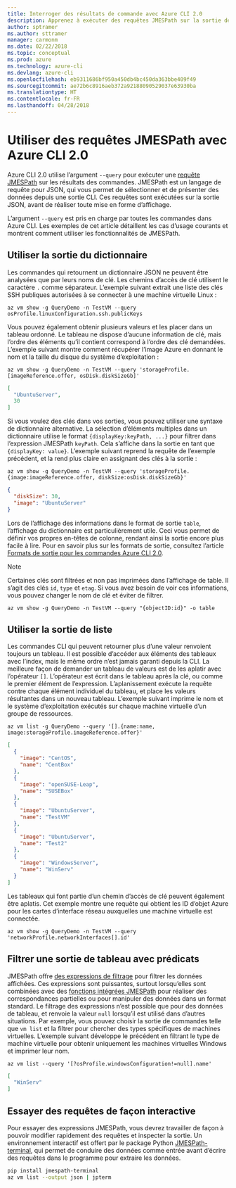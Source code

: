 ```yaml
---
title: Interroger des résultats de commande avec Azure CLI 2.0
description: Apprenez à exécuter des requêtes JMESPath sur la sortie des commandes Azure CLI 2.0.
author: sptramer
ms.author: sttramer
manager: carmonm
ms.date: 02/22/2018
ms.topic: conceptual
ms.prod: azure
ms.technology: azure-cli
ms.devlang: azure-cli
ms.openlocfilehash: eb9311686bf950a450db4bc450da363bbe409f49
ms.sourcegitcommit: ae72b6c8916aeb372a92188090529037e63930ba
ms.translationtype: HT
ms.contentlocale: fr-FR
ms.lasthandoff: 04/28/2018
---
```

# <a name="use-jmespath-queries-with-azure-cli-20"></a>Utiliser des requêtes JMESPath avec Azure CLI 2.0

Azure CLI 2.0 utilise l’argument `--query` pour exécuter une [requête JMESPath](http://jmespath.org) sur les résultats des commandes. JMESPath est un langage de requête pour JSON, qui vous permet de sélectionner et de présenter des données depuis une sortie CLI. Ces requêtes sont exécutées sur la sortie JSON, avant de réaliser toute mise en forme d’affichage.

L’argument `--query` est pris en charge par toutes les commandes dans Azure CLI. Les exemples de cet article détaillent les cas d’usage courants et montrent comment utiliser les fonctionnalités de JMESPath.

## <a name="work-with-dictionary-output"></a>Utiliser la sortie du dictionnaire

Les commandes qui retournent un dictionnaire JSON ne peuvent être analysées que par leurs noms de clé. Les chemins d’accès de clé utilisent le caractère `.` comme séparateur. L’exemple suivant extrait une liste des clés SSH publiques autorisées à se connecter à une machine virtuelle Linux :

```azurecli
az vm show -g QueryDemo -n TestVM --query osProfile.linuxConfiguration.ssh.publicKeys
```

Vous pouvez également obtenir plusieurs valeurs et les placer dans un tableau ordonné. Le tableau ne dispose d’aucune information de clé, mais l’ordre des éléments qu’il contient correspond à l’ordre des clé demandées. L’exemple suivant montre comment récupérer l’image Azure en donnant le nom et la taille du disque du système d’exploitation :

```azurecli
az vm show -g QueryDemo -n TestVM --query 'storageProfile.[imageReference.offer, osDisk.diskSizeGb]'
```

```json
[
  "UbuntuServer",
  30
]
```

Si vous voulez des clés dans vos sorties, vous pouvez utiliser une syntaxe de dictionnaire alternative. La sélection d’éléments multiples dans un dictionnaire utilise le format `{displayKey:keyPath, ...}` pour filtrer dans l’expression JMESPath `keyPath`. Cela s’affiche dans la sortie en tant que `{displayKey: value}`. L’exemple suivant reprend la requête de l’exemple précédent, et la rend plus claire en assignant des clés à la sortie :

```azurecli
az vm show -g QueryDemo -n TestVM --query 'storageProfile.{image:imageReference.offer, diskSize:osDisk.diskSizeGb}'
```

```json
{
  "diskSize": 30,
  "image": "UbuntuServer"
}
```

Lors de l’affichage des informations dans le format de sortie `table`, l’affichage du dictionnaire est particulièrement utile. Ceci vous permet de définir vos propres en-têtes de colonne, rendant ainsi la sortie encore plus facile à lire. Pour en savoir plus sur les formats de sortie, consultez l’article [Formats de sortie pour les commandes Azure CLI 2.0](/cli/azure/format-output-azure-cli).

> [!NOTE]
> Certaines clés sont filtrées et non pas imprimées dans l’affichage de table. Il s’agit des clés `id`, `type` et `etag`. Si vous avez besoin de voir ces informations, vous pouvez changer le nom de clé et éviter de filtrer.
>
> ```azurecli
> az vm show -g QueryDemo -n TestVM --query "{objectID:id}" -o table
> ```

## <a name="work-with-list-output"></a>Utiliser la sortie de liste

Les commandes CLI qui peuvent retourner plus d’une valeur renvoient toujours un tableau. Il est possible d’accéder aux éléments des tableaux avec l’index, mais le même ordre n’est jamais garanti depuis la CLI. La meilleure façon de demander un tableau de valeurs est de les aplatir avec l’opérateur `[]`. L’opérateur est écrit dans le tableau après la clé, ou comme le premier élément de l’expression. L’aplanissement exécute la requête contre chaque élément individuel du tableau, et place les valeurs résultantes dans un nouveau tableau. L’exemple suivant imprime le nom et le système d’exploitation exécutés sur chaque machine virtuelle d’un groupe de ressources. 

```azurecli
az vm list -g QueryDemo --query '[].{name:name, image:storageProfile.imageReference.offer}'
```

```json
[
  {
    "image": "CentOS",
    "name": "CentBox"
  },
  {
    "image": "openSUSE-Leap",
    "name": "SUSEBox"
  },
  {
    "image": "UbuntuServer",
    "name": "TestVM"
  },
  {
    "image": "UbuntuServer",
    "name": "Test2"
  },
  {
    "image": "WindowsServer",
    "name": "WinServ"
  }
]
```

Les tableaux qui font partie d’un chemin d’accès de clé peuvent également être aplatis. Cet exemple montre une requête qui obtient les ID d’objet Azure pour les cartes d’interface réseau auxquelles une machine virtuelle est connectée.

```azurecli
az vm show -g QueryDemo -n TestVM --query 'networkProfile.networkInterfaces[].id'
```

## <a name="filter-array-output-with-predicates"></a>Filtrer une sortie de tableau avec prédicats

JMESPath offre [des expressions de filtrage](http://jmespath.org/specification.html#filterexpressions) pour filtrer les données affichées. Ces expressions sont puissantes, surtout lorsqu’elles sont combinées avec des [fonctions intégrées JMESPath](http://jmespath.org/specification.html#built-in-functions) pour réaliser des correspondances partielles ou pour manipuler des données dans un format standard. Le filtrage des expressions n’est possible que pour des données de tableau, et renvoie la valeur `null` lorsqu’il est utilisé dans d’autres situations. Par exemple, vous pouvez choisir la sortie de commandes telle que `vm list` et la filtrer pour chercher des types spécifiques de machines virtuelles. L’exemple suivant développe le précédent en filtrant le type de machine virtuelle pour obtenir uniquement les machines virtuelles Windows et imprimer leur nom.

```azurecli
az vm list --query '[?osProfile.windowsConfiguration!=null].name'
```

```json
[
  "WinServ"
]
```

## <a name="experiment-with-queries-interactively"></a>Essayer des requêtes de façon interactive

Pour essayer des expressions JMESPath, vous devrez travailler de façon à pouvoir modifier rapidement des requêtes et inspecter la sortie. Un environnement interactif est offert par le package Python [JMESPath-terminal](https://github.com/jmespath/jmespath.terminal), qui permet de conduire des données comme entrée avant d’écrire des requêtes dans le programme pour extraire les données.

```bash
pip install jmespath-terminal
az vm list --output json | jpterm
```
